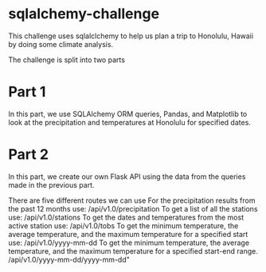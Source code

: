 # sqlalchemy-challenge

This challenge uses sqlalclchemy to help us plan a trip to Honolulu, Hawaii by doing some climate analysis.

The challenge is split into two parts

# Part 1
In this part, we use SQLAlchemy ORM queries, Pandas, and Matplotlib to look at the precipitation and temperatures at Honolulu for specified dates.

# Part 2
In this part, we create our own Flask API using the data from the queries made in the previous part.

There are five different routes we can use
For the precipitation results from the past 12 months use: /api/v1.0/precipitation
To get a list of all the stations use: /api/v1.0/stations
To get the dates and temperatures from the most active station use: /api/v1.0/tobs
To get the minimum temperature, the average temperature, and the maximum temperature for a specified start use: /api/v1.0/yyyy-mm-dd
To get the minimum temperature, the average temperature, and the maximum temperature for a specified start-end range. /api/v1.0/yyyy-mm-dd/yyyy-mm-dd"

